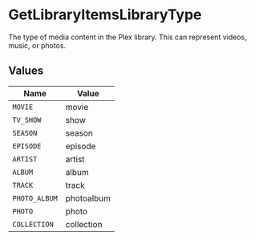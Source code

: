 # GetLibraryItemsLibraryType

The type of media content in the Plex library. This can represent videos, music, or photos.



## Values

| Name          | Value         |
| ------------- | ------------- |
| `MOVIE`       | movie         |
| `TV_SHOW`     | show          |
| `SEASON`      | season        |
| `EPISODE`     | episode       |
| `ARTIST`      | artist        |
| `ALBUM`       | album         |
| `TRACK`       | track         |
| `PHOTO_ALBUM` | photoalbum    |
| `PHOTO`       | photo         |
| `COLLECTION`  | collection    |